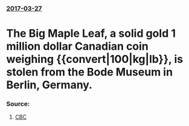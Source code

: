 ### [2017-03-27](/news/2017/03/27/index.md)

# The Big Maple Leaf, a solid gold 1 million dollar Canadian coin weighing {{convert|100|kg|lb}}, is stolen from the Bode Museum in Berlin, Germany.




### Source:

1. [CBC](http://www.cbc.ca/news/entertainment/cdn-coin-berlin-stolen-1.4042325)
